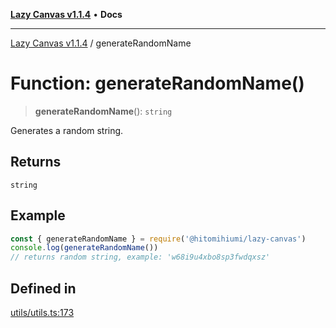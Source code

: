 [**Lazy Canvas v1.1.4**](../README.md) • **Docs**

***

[Lazy Canvas v1.1.4](../globals.md) / generateRandomName

# Function: generateRandomName()

> **generateRandomName**(): `string`

Generates a random string.

## Returns

`string`

## Example

```ts
const { generateRandomName } = require('@hitomihiumi/lazy-canvas')
console.log(generateRandomName())
// returns random string, example: 'w68i9u4xbo8sp3fwdqxsz'
```

## Defined in

[utils/utils.ts:173](https://github.com/hitomihiumi/lazy-canvas-ts/blob/2f56b7524690b04d018a0bb1b24e9f83eddf6fcf/src/utils/utils.ts#L173)
